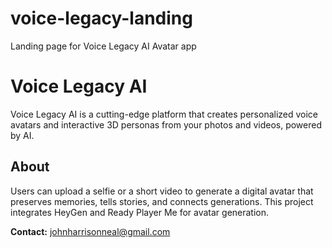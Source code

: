 # voice-legacy-landing
Landing page for Voice Legacy AI Avatar app
# Voice Legacy AI
Voice Legacy AI is a cutting-edge platform that creates personalized voice avatars and interactive 3D personas from your photos and videos, powered by AI.

## About
Users can upload a selfie or a short video to generate a digital avatar that preserves memories, tells stories, and connects generations. This project integrates HeyGen and Ready Player Me for avatar generation.

**Contact:** johnharrisonneal@gmail.com
